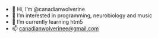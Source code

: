 - 👋 Hi, I’m @canadianwolverine
- 👀 I’m interested in programming, neurobiology and music
- 🌱 I’m currently learning htm5
- 📫 canadianwolverinee@gmail.com
